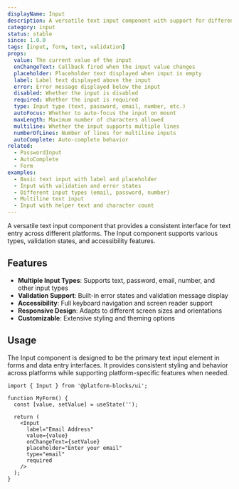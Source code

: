 ```yaml
---
displayName: Input
description: A versatile text input component with support for different types, states, and validation.
category: input
status: stable
since: 1.0.0
tags: [input, form, text, validation]
props:
  value: The current value of the input
  onChangeText: Callback fired when the input value changes
  placeholder: Placeholder text displayed when input is empty
  label: Label text displayed above the input
  error: Error message displayed below the input
  disabled: Whether the input is disabled
  required: Whether the input is required
  type: Input type (text, password, email, number, etc.)
  autoFocus: Whether to auto-focus the input on mount
  maxLength: Maximum number of characters allowed
  multiline: Whether the input supports multiple lines
  numberOfLines: Number of lines for multiline inputs
  autoComplete: Auto-complete behavior
related:
  - PasswordInput
  - AutoComplete
  - Form
examples:
  - Basic text input with label and placeholder
  - Input with validation and error states
  - Different input types (email, password, number)
  - Multiline text input
  - Input with helper text and character count
---
```


A versatile text input component that provides a consistent interface for text entry across different platforms. The Input component supports various types, validation states, and accessibility features.

## Features

- **Multiple Input Types**: Supports text, password, email, number, and other input types
- **Validation Support**: Built-in error states and validation message display
- **Accessibility**: Full keyboard navigation and screen reader support
- **Responsive Design**: Adapts to different screen sizes and orientations
- **Customizable**: Extensive styling and theming options

## Usage

The Input component is designed to be the primary text input element in forms and data entry interfaces. It provides consistent styling and behavior across platforms while supporting platform-specific features when needed.

```tsx
import { Input } from '@platform-blocks/ui';

function MyForm() {
  const [value, setValue] = useState('');
  
  return (
    <Input
      label="Email Address"
      value={value}
      onChangeText={setValue}
      placeholder="Enter your email"
      type="email"
      required
    />
  );
}
```
